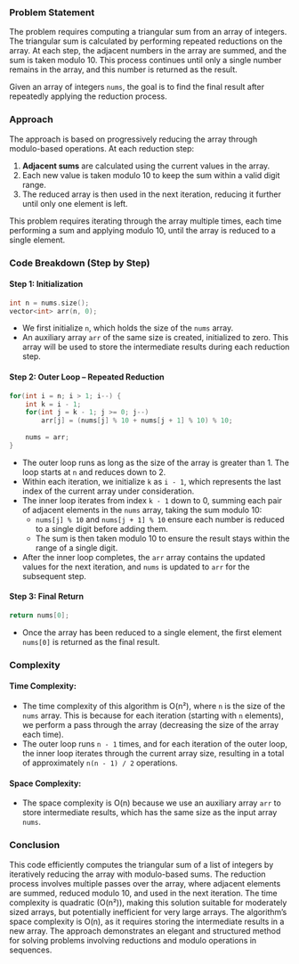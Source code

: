 ### Problem Statement
The problem requires computing a triangular sum from an array of integers. The triangular sum is calculated by performing repeated reductions on the array. At each step, the adjacent numbers in the array are summed, and the sum is taken modulo 10. This process continues until only a single number remains in the array, and this number is returned as the result.

Given an array of integers `nums`, the goal is to find the final result after repeatedly applying the reduction process.

### Approach
The approach is based on progressively reducing the array through modulo-based operations. At each reduction step:
1. **Adjacent sums** are calculated using the current values in the array.
2. Each new value is taken modulo 10 to keep the sum within a valid digit range.
3. The reduced array is then used in the next iteration, reducing it further until only one element is left.

This problem requires iterating through the array multiple times, each time performing a sum and applying modulo 10, until the array is reduced to a single element.

### Code Breakdown (Step by Step)

#### Step 1: Initialization
```cpp
int n = nums.size();
vector<int> arr(n, 0);        
```
- We first initialize `n`, which holds the size of the `nums` array.
- An auxiliary array `arr` of the same size is created, initialized to zero. This array will be used to store the intermediate results during each reduction step.

#### Step 2: Outer Loop – Repeated Reduction
```cpp
for(int i = n; i > 1; i--) {
    int k = i - 1;
    for(int j = k - 1; j >= 0; j--)
        arr[j] = (nums[j] % 10 + nums[j + 1] % 10) % 10;
    
    nums = arr;
}
```
- The outer loop runs as long as the size of the array is greater than 1. The loop starts at `n` and reduces down to 2.
- Within each iteration, we initialize `k` as `i - 1`, which represents the last index of the current array under consideration.
- The inner loop iterates from index `k - 1` down to 0, summing each pair of adjacent elements in the `nums` array, taking the sum modulo 10:
  - `nums[j] % 10` and `nums[j + 1] % 10` ensure each number is reduced to a single digit before adding them.
  - The sum is then taken modulo 10 to ensure the result stays within the range of a single digit.
- After the inner loop completes, the `arr` array contains the updated values for the next iteration, and `nums` is updated to `arr` for the subsequent step.

#### Step 3: Final Return
```cpp
return nums[0];
```
- Once the array has been reduced to a single element, the first element `nums[0]` is returned as the final result.

### Complexity

#### Time Complexity:
- The time complexity of this algorithm is O(n²), where `n` is the size of the `nums` array. This is because for each iteration (starting with `n` elements), we perform a pass through the array (decreasing the size of the array each time).
- The outer loop runs `n - 1` times, and for each iteration of the outer loop, the inner loop iterates through the current array size, resulting in a total of approximately `n(n - 1) / 2` operations.

#### Space Complexity:
- The space complexity is O(n) because we use an auxiliary array `arr` to store intermediate results, which has the same size as the input array `nums`.

### Conclusion

This code efficiently computes the triangular sum of a list of integers by iteratively reducing the array with modulo-based sums. The reduction process involves multiple passes over the array, where adjacent elements are summed, reduced modulo 10, and used in the next iteration. The time complexity is quadratic (O(n²)), making this solution suitable for moderately sized arrays, but potentially inefficient for very large arrays. The algorithm’s space complexity is O(n), as it requires storing the intermediate results in a new array. The approach demonstrates an elegant and structured method for solving problems involving reductions and modulo operations in sequences.